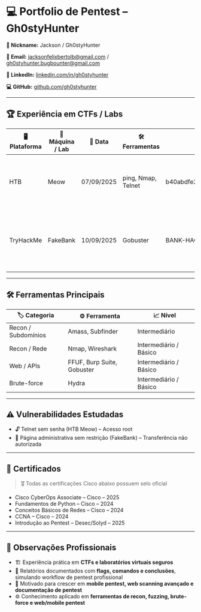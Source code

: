# 💻 Portfolio de Pentest – Gh0styHunter

**👤 Nickname:** Jackson / Gh0styHunter

**📧 Email:** jacksonfelixbertolb@gmail.com / gh0styhunter.bugbounter@gmail.com

**🔗 LinkedIn:** [linkedin.com/in/gh0styhunter](www.linkedin.com/in/gh0sty-hunter)  

**💻 GitHub:** [github.com/gh0styhunter](https://github.com/Gh0styHunter/meu-portfolio)

---

## 🏆 Experiência em CTFs / Labs

| 🖥 Plataforma | 🔹 Máquina / Lab | 📅 Data | 🛠 Ferramentas | 🏅 Flag | 📚 Aprendizado |
|--------------|----------------|--------|---------------|--------|----------------|
| HTB | Meow | 07/09/2025 | ping, Nmap, Telnet | b40abdfe23665f766f9c61ecba8a4c19 | Recon de rede, exploração Telnet sem senha, documentação de pentest |
| TryHackMe | FakeBank | 10/09/2025 | Gobuster | BANK-HACKED | Descoberta de diretórios ocultos, exploração de página administrativa, mitigação ética |

---

## 🛠 Ferramentas Principais

| 🏷 Categoria | ⚙️ Ferramenta | 📈 Nível |
|-------------|---------------|---------|
| Recon / Subdomínios | Amass, Subfinder | Intermediário |
| Recon / Rede | Nmap, Wireshark | Intermediário / Básico |
| Web / APIs | FFUF, Burp Suite, Gobuster | Intermediário / Básico |
| Brute-force | Hydra | Intermediário / Básico |

---

## ⚠️ Vulnerabilidades Estudadas

- 🔓 Telnet sem senha (HTB Meow) – Acesso root  
- 🏦 Página administrativa sem restrição (FakeBank) – Transferência não autorizada  

---

## 📜 Certificados

> 🎖 Todas as certificações Cisco abaixo possuem selo oficial

- Cisco CyberOps Associate – Cisco – 2025  
- Fundamentos de Python – Cisco – 2024  
- Conceitos Básicos de Redes – Cisco – 2024  
- CCNA – Cisco – 2024  
- Introdução ao Pentest – Desec/Solyd – 2025

---

## 📄 Observações Profissionais

- 🏗 Experiência prática em **CTFs e laboratórios virtuais seguros**  
- 📑 Relatórios documentados com **flags, comandos e conclusões**, simulando workflow de pentest profissional  
- 🚀 Motivado para crescer em **mobile pentest, web scanning avançado e documentação de pentest**  
- ⚙️ Conhecimento aplicado em **ferramentas de recon, fuzzing, brute-force e web/mobile pentest**


